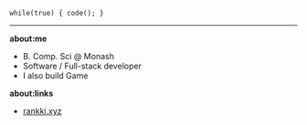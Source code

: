 `while(true) { code(); }`

---

**about:me**
 - B. Comp. Sci @ Monash
 - Software / Full-stack developer
 - I also build Game

**about:links**
 - [rankki.xyz](https://rankki.xyz)
